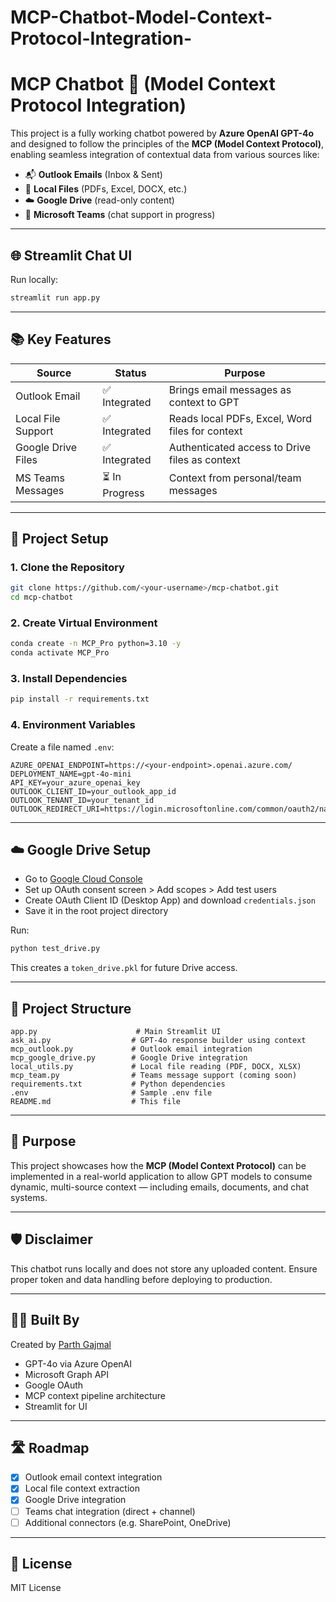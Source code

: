 # MCP-Chatbot-Model-Context-Protocol-Integration-

# MCP Chatbot 🧠 (Model Context Protocol Integration)

This project is a fully working chatbot powered by **Azure OpenAI GPT-4o** and designed to follow the principles of the **MCP (Model Context Protocol)**, enabling seamless integration of contextual data from various sources like:

- 📬 **Outlook Emails** (Inbox & Sent)
- 📁 **Local Files** (PDFs, Excel, DOCX, etc.)
- ☁️ **Google Drive** (read-only content)
- 💬 **Microsoft Teams** (chat support in progress)

---

## 🌐 Streamlit Chat UI
Run locally:
```bash
streamlit run app.py
```

---

## 📚 Key Features

| Source             | Status       | Purpose |
|--------------------|--------------|---------|
| Outlook Email      | ✅ Integrated | Brings email messages as context to GPT |
| Local File Support | ✅ Integrated | Reads local PDFs, Excel, Word files for context |
| Google Drive Files | ✅ Integrated | Authenticated access to Drive files as context |
| MS Teams Messages  | ⏳ In Progress | Context from personal/team messages |

---

## 🚀 Project Setup

### 1. Clone the Repository
```bash
git clone https://github.com/<your-username>/mcp-chatbot.git
cd mcp-chatbot
```

### 2. Create Virtual Environment
```bash
conda create -n MCP_Pro python=3.10 -y
conda activate MCP_Pro
```

### 3. Install Dependencies
```bash
pip install -r requirements.txt
```

### 4. Environment Variables
Create a file named `.env`:
```env
AZURE_OPENAI_ENDPOINT=https://<your-endpoint>.openai.azure.com/
DEPLOYMENT_NAME=gpt-4o-mini
API_KEY=your_azure_openai_key
OUTLOOK_CLIENT_ID=your_outlook_app_id
OUTLOOK_TENANT_ID=your_tenant_id
OUTLOOK_REDIRECT_URI=https://login.microsoftonline.com/common/oauth2/nativeclient
```

---

## ☁️ Google Drive Setup
- Go to [Google Cloud Console](https://console.cloud.google.com/)
- Set up OAuth consent screen > Add scopes > Add test users
- Create OAuth Client ID (Desktop App) and download `credentials.json`
- Save it in the root project directory

Run:
```bash
python test_drive.py
```
This creates a `token_drive.pkl` for future Drive access.

---

## 📁 Project Structure
```
app.py                      # Main Streamlit UI
ask_ai.py                  # GPT-4o response builder using context
mcp_outlook.py             # Outlook email integration
mcp_google_drive.py        # Google Drive integration
local_utils.py             # Local file reading (PDF, DOCX, XLSX)
mcp_team.py                # Teams message support (coming soon)
requirements.txt           # Python dependencies
.env                       # Sample .env file
README.md                  # This file
```

---

## 📌 Purpose
This project showcases how the **MCP (Model Context Protocol)** can be implemented in a real-world application to allow GPT models to consume dynamic, multi-source context — including emails, documents, and chat systems.

---

## 🛡️ Disclaimer
This chatbot runs locally and does not store any uploaded content. Ensure proper token and data handling before deploying to production.

---

## 👨‍💻 Built By
Created by [Parth Gajmal](mailto:prgajmal@gmail.com)
- GPT-4o via Azure OpenAI
- Microsoft Graph API
- Google OAuth
- MCP context pipeline architecture
- Streamlit for UI

---

## 🛣️ Roadmap
- [x] Outlook email context integration
- [x] Local file context extraction
- [x] Google Drive integration
- [ ] Teams chat integration (direct + channel)
- [ ] Additional connectors (e.g. SharePoint, OneDrive)

---

## 🧾 License
MIT License

